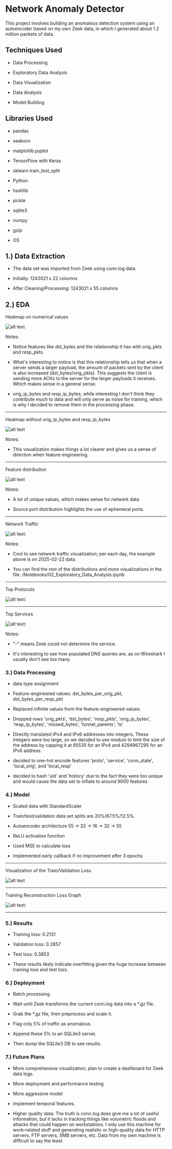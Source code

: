 # Network Anomaly Detector

This project involves building an anomalous detection system using an autoencoder based on my own Zeek data, in which I generated about 1.2 million packets of data.

## Techniques Used

- Data Processing

- Exploratory Data Analysis

- Data Visualization

- Data Analysis

- Model Building

## Libraries Used

- pandas

- seaborn

- matplotlib.pyplot

- TensorFlow with Keras

- sklearn train_test_split

- Python

- hashlib

- pickle

- sqlite3

- numpy

- gzip

- OS

## 1.) Data Extraction

- The data set was imported from Zeek using conn.log data.

- Initially: 1243021 x 22 columns

- After Cleaning/Processing: 1243021 x 55 columns

## 2.) EDA

Heatmap on numerical values



![alt text](https://github.com/spinklerz/Network-IDS/blob/main/images/HeatMap.png "HeatMap")

Notes:

- Notice features like dst_bytes and the relationship it has with orig_pkts and resp_pkts.

- What's interesting to notice is that this relationship tells us that when a server sends a larger payload, the amount of packets sent by the client is also increased (dst_bytes/orig_pkts). This suggests the client is sending more ACKs to the server for the larger payloads it receives. Which makes sense in a general sense.

- orig_ip_bytes and resp_ip_bytes, while interesting I don't think they contribute much to data and will only serve as noise for training, which is why I decided to remove them in the processing phase.

***

Heatmap without orig_ip_bytes and resp_ip_bytes

![alt text](https://github.com/spinklerz/Network-IDS/blob/main/images/HeatMap2.png "HeatMap")

Notes:

- This visualization makes things a lot clearer and gives us a sense of direction when feature engineering.

***

Feature distribution

![alt text](https://github.com/spinklerz/Network-IDS/blob/main/images/Hist.png "Histogram")

Notes:

- A lot of unique values, which makes sense for network data

- Source port distribution highlights the use of ephemeral ports.



***

Network Traffic

![alt text:](https://github.com/spinklerz/Network-IDS/blob/main/images/Network_Traffic_2025-02-22.png "Network Traffic")

Notes:

- Cool to see network traffic visualization; per each day, the example above is on 2025-02-22 data.

- You can find the rest of the distributions and more visualizations in the file. /Notebooks/02_Exploratory_Data_Analysis.ipynb

***

Top Protocols

![alt text:](https://github.com/spinklerz/Network-IDS/blob/main/images/TopProtocols.png "Top Protocols")

***

Top Services

![alt text:](https://github.com/spinklerz/Network-IDS/blob/main/images/TopServices.png "Top Services")

Notes:

- "-" means Zeek could not determine the service.

- It's interesting to see how populated DNS queries are, as on Wireshark I usually don't see too many.

### 3.) Data Processing

- data type assignment

- Feature-engineered values: dst_bytes_per_orig_pkt, dst_bytes_per_resp_pkt

- Replaced infinite values from the feature-engineered values.

- Dropped rows 'orig_pkts', 'dst_bytes', 'resp_pkts', 'orig_ip_bytes', 'resp_ip_bytes', 'missed_bytes', 'tunnel_parents', 'ts'

- Directly translated IPv4 and IPv6 addresses into integers. These integers were too large, so we decided to use modulo to limit the size of the address by capping it at 65535 for an IPv4 and 4294967295 for an IPv6 address.

- decided to one-hot encode features 'proto', 'service', 'conn_state', 'local_orig', and 'local_resp'

- decided to hash 'uid' and 'history' due to the fact they were too unique and would cause the data set to inflate to around 9000 features

### 4.) Model

- Scaled data with StandardScaler

- Train/test/validation data set splits are 20%/67.5%/12.5%.

- Autoencoder architecture 55 -> 32 -> 16 -> 32 -> 55

- ReLU activation function

- Used MSE to calculate loss

- Implemented early callback if no improvement after 3 epochs



***

Visualization of the Train/Validation Loss

![alt text](https://github.com/spinklerz/Network-IDS/blob/main/images/TVloss.png "T/V loss")

***

Training Reconstruction Loss Graph

![alt text:](https://github.com/spinklerz/Network-IDS/blob/main/images/TrainReconstruction.png "Reconstruction")

***

### 5.) Results

- Training loss: 0.2131

- Validation loss: 0.2857

- Test loss: 0.3853

- These results likely indicate overfitting given the huge increase between training loss and test loss.

### 6.) Deployment

- Batch processing

- Wait until Zeek transforms the current conn.log data into a *.gz file.

- Grab the *.gz file, then preprocess and scale it.

- Flag only 5% of traffic as anomalous.

- Append these 5% to an SQLite3 server.

- Then dump the SQLite3 DB to see results.

### 7.) Future Plans

- More comprehensive visualization; plan to create a dashboard for Zeek data logs.

- More deployment and performance testing

- More aggressive model

- Implement temporal features.

- Higher quality data: The truth is conn.log does give me a lot of useful information, but it lacks in tracking things like volumetric floods and attacks that could happen on workstations. I only use this machine for work-related stuff and generating realistic or high-quality data for HTTP servers, FTP servers, SMB servers, etc. Data from my own machine is difficult to say the least.

